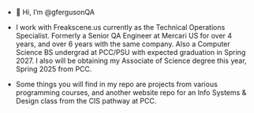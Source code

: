 - 👋 Hi, I’m @gfergusonQA
- I work with Freakscene.us currently as the Technical Operations Specialist. Formerly a Senior QA Engineer at Mercari US for over 4 years, and over 6 years with the same company. Also a Computer Science BS undergrad at PCC/PSU with expected graduation in Spring 2027. I also will be obtaining my Associate of Science degree this year, Spring 2025 from PCC.

- Some things you will find in my repo are projects from various programming courses, and another website repo for an Info Systems & Design class from the CIS pathway at PCC. 

<!---
gfergusonQA/gfergusonQA is a ✨ special ✨ repository because its `README.md` (this file) appears on your GitHub profile.
You can click the Preview link to take a look at your changes.
--->
